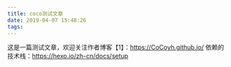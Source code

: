 ```yaml
---
title: coco测试文章
date: 2019-04-07 15:48:26
tags:
---
```

这是一篇测试文章，欢迎关注作者博客【1】：https://CoCoyh.github.io/
依赖的技术栈：https://hexo.io/zh-cn/docs/setup